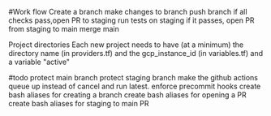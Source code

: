#Work flow
Create a branch
make changes to branch 
push branch
if all checks pass,open PR to staging
run tests on staging
if it passes, open PR from staging to main
merge main


Project directories
Each new project needs to have (at a minimum) the directory name (in providers.tf) and the gcp_instance_id (in variables.tf) and a variable "active"


#todo
protect main branch
protect staging branch
make the github actions queue up instead of cancel and run latest.
enforce precommit hooks
create bash aliases for creating a branch
create bash aliases for opening a PR 
create bash aliases for staging to main PR

